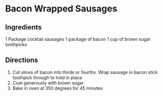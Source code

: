 # Bacon Wrapped Sausages

## Ingredients

1 Package cocktail sausages
1 package of bacon
1 cup of brown sugar
toothpicks

## Directions

1. Cut slices of bacon into thirds or fourths. Wrap sausage in bacon stick toothpick through to hold in place
2. Coat generously with brown sugar
3. Bake in oven at 350 degrees for 45 minutes


